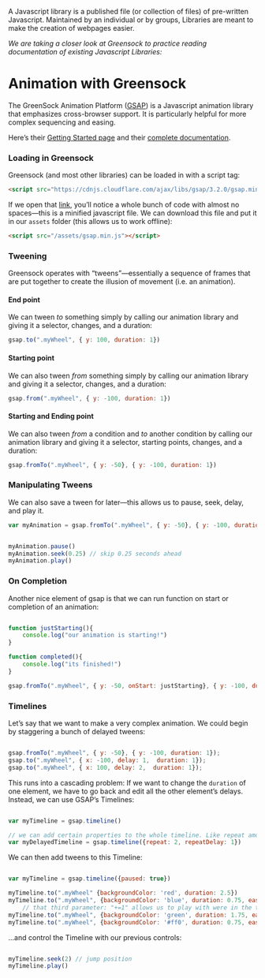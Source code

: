A Javascript library is a published file (or collection of files) of pre-written Javascript. Maintained by an individual or by groups, Libraries are meant to make the creation of webpages easier.

*We are taking a closer look at Greensock to practice reading documentation of existing Javascript Libraries:*

# Animation with Greensock

The GreenSock Animation Platform ([GSAP](https://greensock.com/)) is a Javascript animation library that emphasizes cross-browser support. It is particularly helpful for more complex sequencing and easing.

Here&rsquo;s their [Getting Started page](https://greensock.com/get-started/) and their [complete documentation](https://greensock.com/docs/).

### Loading in Greensock
Greensock (and most other libraries) can be loaded in with a script tag:

```html
<script src="https://cdnjs.cloudflare.com/ajax/libs/gsap/3.2.0/gsap.min.js"></script>
```

If we open that [link](https://cdnjs.cloudflare.com/ajax/libs/gsap/3.2.0/gsap.min.js), you&rsquo;ll notice a whole bunch of code with almost no spaces—this is a minified javascript file. We can download this file and put it in our `assets` folder (this allows us to work offline):
```html
<script src="/assets/gsap.min.js"></script>
```

### Tweening
Greensock operates with &ldquo;tweens&rdquo;—essentially a sequence of frames that are put together to create the illusion of movement (i.e. an animation).

#### End point
We can tween *to* something simply by calling our animation library and giving it a selector, changes, and a duration:

```javascript
gsap.to(".myWheel", { y: 100, duration: 1})
```

#### Starting point
We can also tween *from* something simply by calling our animation library and giving it a selector, changes, and a duration:

```javascript
gsap.from(".myWheel", { y: -100, duration: 1})
```

#### Starting and Ending point
We can also tween *from* a condition and *to* another condition by calling our animation library and giving it a selector, starting points, changes, and a duration:

```javascript
gsap.fromTo(".myWheel", { y: -50}, { y: -100, duration: 1})
```

### Manipulating Tweens
We can also save a tween for later—this allows us to pause, seek, delay, and play it.
```javascript
var myAnimation = gsap.fromTo(".myWheel", { y: -50}, { y: -100, duration: 1});


myAnimation.pause()
myAnimation.seek(0.25) // skip 0.25 seconds ahead
myAnimation.play()


```

### On Completion
Another nice element of gsap is that we can run function on start or completion of an animation:
```javascript

function justStarting(){
	console.log("our animation is starting!")
}

function completed(){
	console.log("its finished!")
}

gsap.fromTo(".myWheel", { y: -50, onStart: justStarting}, { y: -100, duration: 1, onComplete: completed})

```



### Timelines
Let&rsquo;s say that we want to make a very complex animation. We could begin by staggering a bunch of delayed tweens:

```javascript

gsap.fromTo(".myWheel", { y: -50}, { y: -100, duration: 1});
gsap.to(".myWheel", { x: -100, delay: 1,  duration: 1});
gsap.to(".myWheel", { x: 100, delay: 2,  duration: 1});


```

This runs into a cascading problem: If we want to change the `duration` of one element, we have to go back and edit all the other element&rsquo;s delays. Instead, we can use GSAP&rsquo;s Timelines:


```javascript

var myTimeline = gsap.timeline()

// we can add certain properties to the whole timeline. Like repeat amounts, or delays
var myDelayedTimeline = gsap.timeline({repeat: 2, repeatDelay: 1})

```


We can then add tweens to this Timeline:

```javascript

var myTimeline = gsap.timeline({paused: true})

myTimeline.to(".myWheel" {backgroundColor: 'red', duration: 2.5})
myTimeline.to(".myWheel", {backgroundColor: 'blue', duration: 0.75, ease: "elastic.in"}, "+=1")
	// that third parameter: "+=1" allows us to play with were in the timeline our tween gets appended. This allows us to stagger animations
myTimeline.to(".myWheel", {backgroundColor: 'green', duration: 1.75, ease: "linear"})
myTimeline.to(".myWheel", {backgroundColor: '#ff0', duration: 0.75, ease: "elastic.out"})

```

...and control the Timeline with our previous controls: 


```javascript

myTimeline.seek(2) // jump position
myTimeline.play()

```